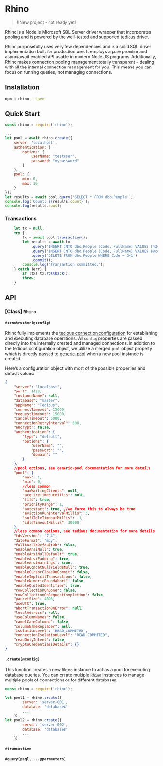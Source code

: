 # Rhino

> !!New project - not ready yet!

Rhino is a Node.js Microsoft SQL Server driver wrapper that incorporates pooling and is powered by the well-tested and supported [tedious](http://tediousjs.github.io/tedious/api-connection.html#function_newConnection) driver. 

Rhino purposefully uses very few dependencies and is a solid SQL driver implementation built for production use. It employs a pure promise and async/await enabled API usable in modern Node.JS programs. Additionally, Rhino makes connection pooling management totally transparent - dealing with all the internal connection management for you. This means you can focus on running queries, not managing connections.

## Installation

```sh
npm i rhino --save
```

## Quick Start

```js
const rhino = require('rhino');

...
let pool = await rhino.create({
    server: 'localhost',
    authentication: {
        options: {  
            userName: "testuser",
            password: "mypassword"
        }
    },
    pool: {
        min: 0,
        max: 10
    }
});
let results = await pool.query('SELECT * FROM dbo.People');
console.log(`Count: ${results.count}`);
console.log(results.rows);
```

### Transactions

```js
    let tx = null;
    try {
        tx = await pool.transaction();
        let results = await tx
            .query('INSERT INTO dbo.People (Code, FullName) VALUES (434,\'John Bircham\')')
            .query('INSERT INTO dbo.People (Code, FullName) VALUES (@code, @name)', { code: 322, name: 'Amy Smith' })
            .query('DELETE FROM dbo.People WHERE Code = 341')
            .commit();
        console.log('Transaction committed.');
    } catch (err) {
        if (tx) tx.rollback();
        throw;
    }
```

## API

### [Class] ```Rhino```

#### ```#constructor(@config)```
Rhino fully implements the [tedious connection configuration](http://tediousjs.github.io/tedious/api-connection.html#function_newConnection) for establishing and executing database operations. All `config` properties are passed directly into the internally created and managed connections. In addition to the tedious configuration object, we utilize a merged `pool` object property which is directly passed to [generic-pool](https://github.com/coopernurse/node-pool) when a new pool instance is created.

Here's a configuration object with most of the possible properties and default values:
```json
{
    "server": "localhost",
    "port": 1433,
    "instanceName": null,
    "database": "master",
    "appName": "Tedious",
    "connectTimeout": 15000,
    "requestTimeout": 15000,
    "cancelTimeout": 5000,
    "connectionRetryInterval": 500,
    "encrypt": false,
    "authentication": {
        "type": "default",
        "options": {
            "userName": "",
            "password": "",
            "domain": ""
        }
    },
    //pool options, see generic-pool documentation for more details
    "pool": {
        "max": 1,
        "min": 0,
        //less common
        "maxWaitingClients": null,
        "acquireTimeoutMillis": null,
        "fifo": true,
        "priorityRange": 1,
        "autostart": true, //we force this to always be true
        "evictionRunIntervalMillis": 3,
        "softIdleTimeoutMillis": -1,
        "idleTimeoutMillis": 30000
    },
    //less common options, see tedious documentation for more details
    "tdsVersion": "7_4",
    "dateFormat": "mdy",
    "fallbackToDefaultDb": false,
    "enableAnsiNull": true,
    "enableAnsiNullDefault": true,
    "enableAnsiPadding": true,
    "enableAnsiWarnings": true,
    "enableConcatNullYieldsNull": true,
    "enableCursorCloseOnCommit": false,
    "enableImplicitTransactions": false,
    "enableNumericRoundabort": false,
    "enableQuotedIdentifier": true,
    "rowCollectionOnDone": false,
    "rowCollectionOnRequestCompletion": false,
    "packetSize": 4096,
    "useUTC": true,
    "abortTransactionOnError": null,
    "localAddress": null,
    "useColumnNames": false,
    "camelCaseColumns": false,
    "columnNameReplacer": null,
    "isolationLevel": "READ_COMMITED",
    "connectionIsolationLevel": "READ_COMMITED",
    "readOnlyIntent": false,
    "cryptoCredentialsDetails": {}
}
```

#### ```.create(@config)```
This function creates a new `Rhino` instance to act as a pool for executing database queries. You can create multiple `Rhino` instances to manage multiple pools of connections or for different databases.

```js
const rhino = require('rhino');

let pool1 = rhino.create({
        server: 'server-001',
        database: 'databaseA' 
        ... 
    });
let pool2 = rhino.create({
        server: 'server-002',
        database: 'databaseB' 
        ... 
    });
```

#### ```#transaction```

#### ```#query(@sql, ...@parameters)```